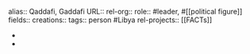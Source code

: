 alias:: Qaddafi, Gaddafi
URL::
rel-org::
role:: #leader, #[[political figure]] 
fields::
creations:: 
tags:: person #Libya 
rel-projects:: [[FACTs]] 

-
-